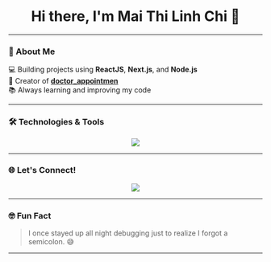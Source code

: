 <!-- Banner -->
<h1 align="center">Hi there, I'm Mai Thi Linh Chi 👋</h1>

---

### 💫 About Me
💻 Building projects using **ReactJS**, **Next.js**, and **Node.js**  
🥮 Creator of [**doctor_appointmen**](https://github.com/chimtlmtb-source/doctor_appointment)  
📚 Always learning and improving my code  

---

### 🛠️ Technologies & Tools
<p align="center">
  <img src="https://skillicons.dev/icons?i=html,css,js,react,nextjs,tailwind,nodejs,express,java,mysql,mongodb,vscode,git,github" />
</p>

---

### 🌐 Let's Connect!
<p align="center">
  <a href="https://www.linkedin.com/in/chi-mai-th%E1%BB%8B-linh-09196a363" /></a>
  <a href="mailinggchi0905@gmai.com" /></a>
  <a href="https://www.instagram.com/YOUR_INSTAGRAM/"><img src="https://img.shields.io/badge/-Instagram-E4405F?style=for-the-badge&logo=instagram&logoColor=white" /></a>
</p>

---

### 🤓 Fun Fact
> I once stayed up all night debugging just to realize I forgot a semicolon. 😅  

---
